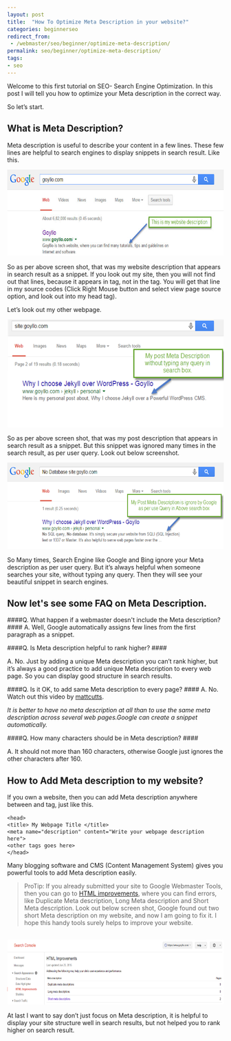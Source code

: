 ```yaml
---
layout: post
title:  "How To Optimize Meta Description in your website?"
categories: beginnerseo
redirect_from:
 - /webmaster/seo/beginner/optimize-meta-description/
permalink: seo/beginner/optimize-meta-description/
tags: 
- seo
---
```


Welcome to this first tutorial on SEO- Search Engine Optimization. In this post I will tell you how to optimize your Meta description in the correct way. 

So let’s start.

## What is Meta Description? ##
Meta description is useful to describe your content in a few lines. These few lines are helpful to search engines to display snippets in search result. Like this.

<img alt="Goyllo homepage Meta description" src="/images/meta-description-goyllo-homepage.jpg" height="200" title="Goyllo homepage Meta description" width="600" /><br />

So as per above screen shot, that was my website description that appears in search result as a snippet. If you look out my site, then you will not find out that lines, because it appears in <head> tag, not in the <body> tag. You will get that line in my source codes (Click Right Mouse button and select view page source option, and look out into my head tag<head>).

Let’s look out my other webpage.

<img alt="Post Meta description" src="/images/my-post-description.png" height="250" title="Post Meta description" width="600" /><br />

So as per above screen shot, that was my post description that appears in search result as a snippet. But this snippet was ignored many times in the search result, as per user query. Look out below screenshot.

<img alt="Meta description is ignored by Google as per use query" src="/images/meta-description-ignore.png" height="200" title="Meta description is ignored by Google as per use query" width="600" /><br />

So Many times, Search Engine like Google and Bing ignore your Meta description as per user query. But it’s always helpful when someone searches your site, without typing any query. Then they will see your beautiful snippet in search engines.

## Now let's see some FAQ on Meta Description. ##

####Q. What happen if a webmaster doesn't include the Meta description? ####
A. Well, Google automatically assigns few lines from the first paragraph as a snippet.

####Q. Is Meta description helpful to rank higher? ####

A. No. Just by adding a unique Meta description you can’t rank higher, but it’s always a good practice to add unique Meta description to every web page. So you can display good structure in search results.

####Q. Is it OK, to add same Meta description to every page? ####
A. No. Watch out this video by <a href="https://www.youtube.com/watch?v=W4gr88oHb-k" rel="nofollow" target="_blank"> mattcutts</a>.

<i>It is better to have no meta description at all than to use the same meta description across several web pages.Google can create a snippet automatically.</i>

####Q. How many characters should be in Meta description? ####

A. It should not more than 160 characters, otherwise Google just ignores the other characters after 160.


## How to Add Meta description to my website? ## 
If you own a website, then you can add Meta description anywhere between <head> and </head>tag, just like this.

    <head>
    <title> My Webpage Title </title>
    <meta name="description" content="Write your webpage description here">
    <other tags goes here>
    </head>

Many blogging software and CMS (Content Management System) gives you powerful tools to add Meta description easily.

> ProTip:
> If you already submitted your site to Google Webmaster Tools, then you can go to <a href="https://www.google.com/webmasters/tools/html-suggestions" rel="nofollow" target="_blank">HTML improvements</a>, where you can find errors, like Duplicate Meta description, Long Meta description and Short Meta description. Look out below screen shot, Google found out two short Meta description on my website, and now I am going to fix it. I hope this handy tools surely helps to improve your website.

<br/><img alt="Meta description improvement on Google webmaster tools.png" src="/images/meta-description-improvement-on-google-webmaster-tools.png" height="150" title="Meta description improvement on Google webmaster tools" width="700" /><br />

At last I want to say don’t just focus on Meta description, it is helpful to display your site structure well in search results, but not helped you to rank higher on search result.

